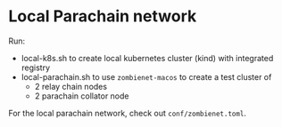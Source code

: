 # Local Parachain network

Run:

- local-k8s.sh to create local kubernetes cluster (kind) with integrated registry
- local-parachain.sh to use `zombienet-macos` to create a test cluster of
	- 2 relay chain nodes
	- 2 parachain collator node 

For the local parachain network, check out `conf/zombienet.toml`.
